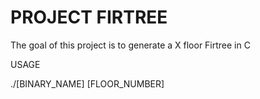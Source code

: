 # PROJECT FIRTREE

The goal of this project is to generate a X floor Firtree in C

USAGE

  ./[BINARY_NAME] [FLOOR_NUMBER]
